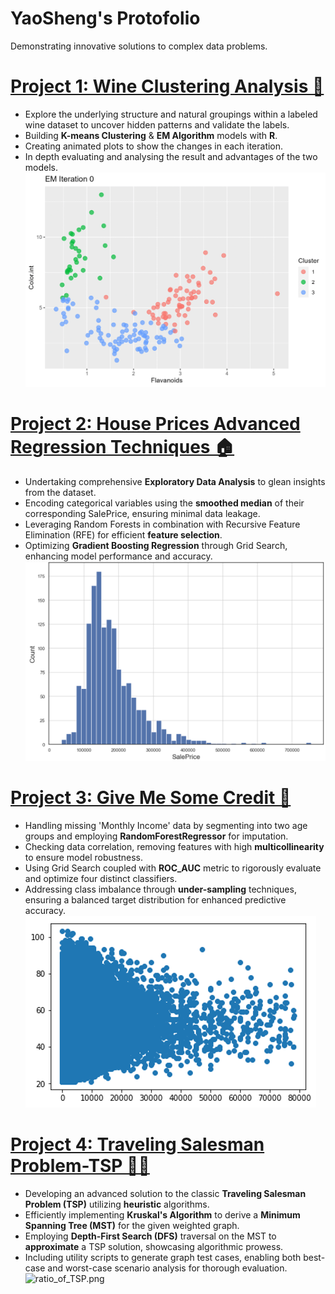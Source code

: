 # YaoSheng's Protofolio
Demonstrating innovative solutions to complex data problems.


# [Project 1: Wine Clustering Analysis 🍷](https://github.com/YaoSheng-Yu/Wine_Cluster_Analysis)

-  Explore the underlying structure and natural groupings within a labeled wine dataset to uncover hidden patterns and validate the labels.
-  Building **K-means Clustering** & **EM Algorithm** models with **R**.
-  Creating animated plots to show the changes in each iteration.
-  In depth evaluating and analysing the result and advantages of the two models.
![K-means GIF](./plots/EM_wine_animation.gif)


# [Project 2: House Prices Advanced Regression Techniques 🏠](https://github.com/YaoSheng-Yu/house-prices-advanced-regression-techniques)

- Undertaking comprehensive **Exploratory Data Analysis** to glean insights from the dataset.
- Encoding categorical variables using the **smoothed median** of their corresponding SalePrice, ensuring minimal data leakage.
- Leveraging Random Forests in combination with Recursive Feature Elimination (RFE) for efficient **feature selection**.
- Optimizing **Gradient Boosting Regression** through Grid Search, enhancing model performance and accuracy.
![Sale Price Distribution](plots/price_dist.png)


# [Project 3: Give Me Some Credit 🏦](https://github.com/YaoSheng-Yu/Give-Me-Some-Credit---predicting-due-delinquency)

- Handling missing 'Monthly Income' data by segmenting into two age groups and employing **RandomForestRegressor** for imputation.
- Checking data correlation, removing features with high **multicollinearity** to ensure model robustness.
- Using Grid Search coupled with **ROC_AUC** metric to rigorously evaluate and optimize four distinct classifiers.
- Addressing class imbalance through **under-sampling** techniques, ensuring a balanced target distribution for enhanced predictive accuracy.
![Age and Income Relationship](plots/age.png)


# [Project 4: Traveling Salesman Problem-TSP 👨‍💼](https://github.com/YaoSheng-Yu/Traveling-Salesman-Problem-TSP)

- Developing an advanced solution to the classic **Traveling Salesman Problem (TSP)** utilizing **heuristic** algorithms.
- Efficiently implementing **Kruskal's Algorithm** to derive a **Minimum Spanning Tree (MST)** for the given weighted graph.
- Employing **Depth-First Search (DFS)** traversal on the MST to **approximate** a TSP solution, showcasing algorithmic prowess.
- Including utility scripts to generate graph test cases, enabling both best-case and worst-case scenario analysis for thorough evaluation.
![ratio_of_TSP.png](plots/ratio_of_TSP.png.png)

